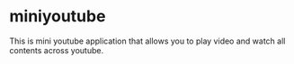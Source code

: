 # miniyoutube
This is mini youtube application that allows you to play video and watch all contents across youtube.
